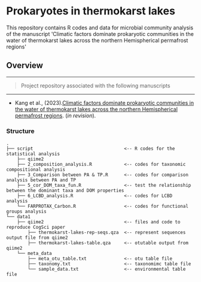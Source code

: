 # Prokaryotes in thermokarst lakes
This repository contains R codes and data for microbial community analysis of the manuscript 'Climatic factors dominate prokaryotic communities in the water of thermokarst lakes across the northern Hemispherical permafrost regions'

## Overview

------------------------------------------------------------------------

> Project repository associated with the following manuscripts

------------------------------------------------------------------------

* Kang et al., (2023).[Climatic factors dominate prokaryotic communities in the water of thermokarst lakes across the northern Hemispherical permafrost regions](https://psyarxiv.com/w8vhk/). (*in revision*). 

### Structure

```
.
├── script                                  <-- R codes for the statistical analysis
    ├── qiime2
    ├── 2_composition_analysis.R            <-- codes for taxonomic compositional analysis
    ├── 3_Comparison between PA & TP.R      <-- codes for comparison analysis between PA and TP
    ├── 5_cor_DOM_taxa_fun.R                <-- test the relationship between the dominant taxa and DOM properties
    ├── 6_LCBD_analysis.R                   <-- codes for LCBD analysis
    └── FARPROTAX_Carbon.R                  <-- codes for functional groups analysis
└── data1                     
    ├── qiime2                              <-- files and code to reproduce CogSci paper
        ├── thermokarst-lakes-rep-seqs.qza  <-- represent sequences output file from qiime2
        ├── thermokarst-lakes-table.qza     <-- otutable output from qiime2
    └── meta_data              
        ├── meta_otu_table.txt              <-- otu table file
        ├── taxonomy.txt                    <-- taxonomimc table file
        └── sample_data.txt                 <-- environmental table file

```
